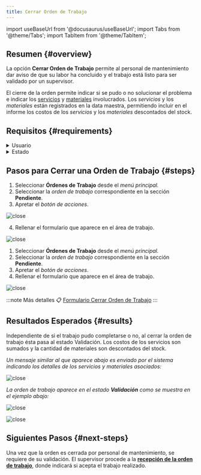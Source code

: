 ```yaml
---
title: Cerrar Orden de Trabajo
---
```


import useBaseUrl from '@docusaurus/useBaseUrl'; 
import Tabs from '@theme/Tabs';
import TabItem from '@theme/TabItem';

## Resumen {#overview}
La opción **Cerrar Orden de Trabajo** permite al personal de mantenimiento dar aviso de que su labor ha concluido y el trabajo está listo para ser validado por un supervisor.

El cierre de la orden permite indicar si se pudo o no solucionar el problema e indicar los [servicios](/docs/products/corrective_maintenance/master_data/service) y [materiales](/docs/products/corrective_maintenance/master_data/material) involucrados. Los _servicios_ y los _materiales_ están registrados en la data maestra, permitiendo incluir en el informe los costos de los _servicios_ y los _materiales_ descontados del stock.

## Requisitos {#requirements}

<details>
<summary>Usuario</summary>
<div>

Sólo pueden cerrar la orden de trabajo [_usuarios_](/docs/products/corrective_maintenance/master_data/users) asociados a la tarea y con uno de los siguientes [_cargos_](/docs/products/corrective_maintenance/master_data/job_title):  
`técnico`, `supervisor`, `administrador` o `jefe`

</div>
</details>

<details>
<summary>Estado</summary>
<div>

La orden de trabajo deber estar en el estado **Pendiente**.

</div>
</details>

## Pasos para Cerrar una Orden de Trabajo {#steps}

<Tabs>
<TabItem value="desktop" label="Escritorio" default>

1.	Seleccionar **Órdenes de Trabajo** desde el _menú principal._
2.	Seleccionar la _orden de trabajo_ correspondiente en la sección **Pendiente**.
3.	Apretar el _botón de acciones_.

<div className="img_sizing">

![close](/img/productos_es/product_cm_wo_close_01.png)

</div>

4.	Rellenar el formulario que aparece en el área de trabajo.

<div className="img_sizing_small">

![close](/img/productos_es/product_cm_wo_close_02.png)

</div>

</TabItem>
<TabItem value="mobile" label="Versión Móvil">

1.	Seleccionar **Órdenes de Trabajo** desde el _menú principal._
2.	Seleccionar la _orden de trabajo_ correspondiente en la sección **Pendiente**.
3.	Apretar el _botón de acciones_.
4.	Rellenar el formulario que aparece en el área de trabajo.

<div className="img_sizing">

![close](/img/productos_es/product_cm_wo_close_01m.png)

</div>

</TabItem>
</Tabs>

:::note Más detalles
📋 [Formulario Cerrar Orden de Trabajo](/docs/products/corrective_maintenance/forms/form_close_wo)
:::

## Resultados Esperados {#results}
Independiente de si el trabajo pudo completarse o no, al cerrar la orden de trabajo ésta pasa al estado Validación. Los costos de los servicios son sumados y la cantidad de materiales son descontados del stock.

_Un mensaje similar al que aparece abajo es enviado por el sistema indicando los detalles de los servicios y materiales asociados:_

<div className="img_sizing_small">

![close](/img/productos_es/product_cm_wo_close_03.png)

</div>

_La orden de trabajo aparece en el estado **Validación** como se muestra en el ejemplo abajo:_

<Tabs>
<TabItem value="desktop" label="Escritorio" default>

<div className="img_sizing">

![close](/img/productos_es/product_cm_wo_close_04.png)

</div>

</TabItem>
<TabItem value="mobile" label="Versión Móvil">

<div className="img_sizing_extra_small">

![close](/img/productos_es/product_cm_wo_close_04m.png)

</div>

</TabItem>
</Tabs>

## Siguientes Pasos {#next-steps}
Una vez que la orden es cerrada por personal de mantenimiento, se requiere de su validación.
El supervisor procede a la [**recepción de la orden de trabajo**](/docs/products/corrective_maintenance/actions/wo_validate), donde indicará si acepta el trabajo realizado.
